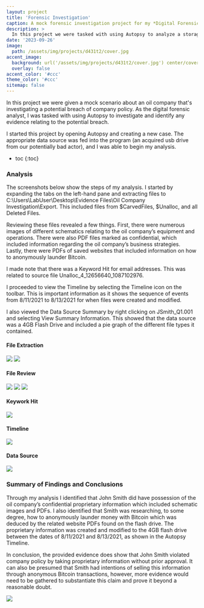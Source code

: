 ```yaml
---
layout: project
title: 'Forensic Investigation'
caption: A mock forensic investigation project for my *Digital Forensics in Cybersecurity* course at WGU.
description: >
  In this project we were tasked with using Autopsy to analyze a storage device for evidence of company violations.
date: '2023-09-26'
image: 
  path: /assets/img/projects/d431t2/cover.jpg
accent_image: 
  background: url('/assets/img/projects/d431t2/cover.jpg') center/cover
  overlay: false
accent_color: '#ccc'
theme_color: '#ccc'
sitemap: false
---
```


In this project we were given a mock scenario about an oil company that's investigating a potential breach of company policy.  As the digital forensic analyst, I was tasked with using Autopsy to investigate and identify any evidence relating to the potential breach.

I started this project by opening Autopsy and creating a new case.  The appropriate data source was fed into the program (an acquired usb drive from our potentially bad actor), and I was able to begin my analysis.

* toc
{:toc}

### Analysis

The screenshots below show the steps of my analysis. I started by expanding the tabs on the left-hand pane and
extracting files to C:\Users\LabUser\Desktop\Evidence Files\Oil Company Investigation\Export. This included
files from $CarvedFiles, $Unalloc, and all Deleted Files.

Reviewing these files revealed a few things. First, there were numerous images of different schematics relating
to the oil company’s equipment and operations. There were also PDF files marked as confidential, which
included information regarding the oil company’s business strategies. Lastly, there were PDFs of saved
websites that included information on how to anonymously launder Bitcoin.

I made note that there was a Keyword Hit for email addresses. This was related to source file
Unalloc_4_12656640_1087102976.

I proceeded to view the Timeline by selecting the Timeline icon on the toolbar. This is important information as
it shows the sequence of events from 8/11/2021 to 8/13/2021 for when files were created and modified.

I also viewed the Data Source Summary by right clicking on JSmith_Q1.001 and selecting View Summary
Information. This showed that the data source was a 4GB Flash Drive and included a pie graph of the different
file types it contained.

#### File Extraction

<img src="/assets/img/projects/d431t2/fileext.png">

<img src="/assets/img/projects/d431t2/fileext2.png">

#### File Review

<img src="/assets/img/projects/d431t2/rev1.png">

<img src="/assets/img/projects/d431t2/rev2.png">

<img src="/assets/img/projects/d431t2/rev3.png">

#### Keywork Hit

<img src="/assets/img/projects/d431t2/key.png">

#### Timeline

<img src="/assets/img/projects/d431t2/time.png">

#### Data Source

<img src="/assets/img/projects/d431t2/data.png">

### Summary of Findings and Conclusions

Through my analysis I identified that John Smith did have possession of the oil company’s confidential
proprietary information which included schematic images and PDFs. I also identified that Smith was
researching, to some degree, how to anonymously launder money with Bitcoin which was deduced by the
related website PDFs found on the flash drive. The proprietary information was created and modified to the
4GB flash drive between the dates of 8/11/2021 and 8/13/2021, as shown in the Autopsy Timeline.

In conclusion, the provided evidence does show that John Smith violated company policy by taking proprietary
information without prior approval. It can also be presumed that Smith had intentions of selling this
information through anonymous Bitcoin transactions, however, more evidence would need to be gathered to
substantiate this claim and prove it beyond a reasonable doubt.

<img src="/assets/img/projects/d431t2/con.png">
